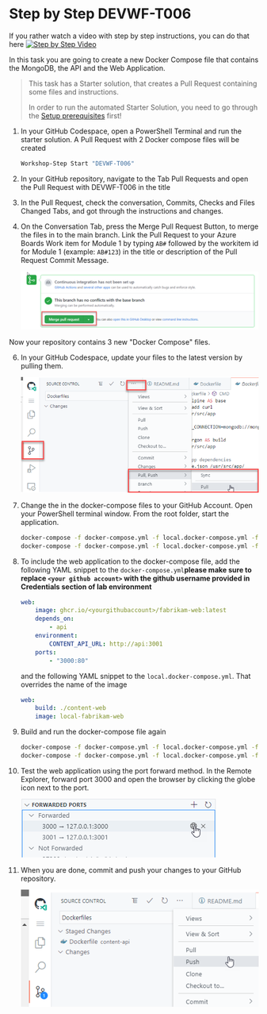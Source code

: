 # Step by Step DEVWF-T006

If you rather watch a video with step by step instructions, you can do that here
[![Step by Step Video](https://img.youtube.com/vi/ADth4SspHxE/0.jpg)](https://www.youtube.com/watch?v=ADth4SspHxE)

In this task you are going to create a new Docker Compose file that contains the MongoDB, the API and the Web Application.

>This task has a Starter solution, that creates a Pull Request containing some files and instructions. 
>
> In order to run the automated Starter Solution, you need to go through the [Setup prerequisites](/Challenges/Prerequisites/Readme.md) first!

1. In your GitHub Codespace, open a PowerShell Terminal and run the starter solution. A Pull Request with 2 Docker compose files will be created

    ```bash
    Workshop-Step Start "DEVWF-T006"
    ```

2. In your GitHub repository, navigate to the Tab Pull Requests and open the Pull Request with DEVWF-T006 in the title

3. In the Pull Request, check the conversation, Commits, Checks and Files Changed Tabs, and got through the instructions and changes.

4. On the Conversation Tab, press the Merge Pull Request Button, to merge the files in to the main branch. Link the Pull Request to your Azure Boards Work item for Module 1 by typing `AB#` followed by the workitem id for Module 1 (example: `AB#123`) in the title or description of the Pull Request Commit Message. 

    ![Shows the button for merging a Pull Request in GitHub](https://raw.githubusercontent.com/CloudLabsAI-Azure/AIW-DevOps/main/Assets/mergePullRequest.png)

Now your repository contains 3 new "Docker Compose" files.

6. In your GitHub Codespace, update your files to the latest version by pulling them.

    ![](https://raw.githubusercontent.com/CloudLabsAI-Azure/AIW-DevOps/main/Assets/2020-10-05-12-10-11.png)

7. Change the <yourgithubaccount> in the docker-compose files to your GitHub Account. Open your PowerShell terminal window. From the root folder, start the application.

    ```bash
    docker-compose -f docker-compose.yml -f local.docker-compose.yml -f docker-compose.init.yml build
    docker-compose -f docker-compose.yml -f local.docker-compose.yml -f docker-compose.init.yml up
    ```

8. To include the web application to the docker-compose file, add the following YAML snippet to the `docker-compose.yml`**please make sure to replace ``<your github account>`` with the github username provided in Credentials section of lab environment**

    ```YAML
    web:
        image: ghcr.io/<yourgithubaccount>/fabrikam-web:latest
        depends_on:
            - api
        environment:
            CONTENT_API_URL: http://api:3001
        ports:
            - "3000:80"       
    ```

   and the following YAML snippet to the `local.docker-compose.yml`. That overrides the name of the image

    ```YAML
    web:
        build: ./content-web
        image: local-fabrikam-web
    ```

9. Build and run the docker-compose file again 

    ```bash
    docker-compose -f docker-compose.yml -f local.docker-compose.yml -f docker-compose.init.yml build
    docker-compose -f docker-compose.yml -f local.docker-compose.yml -f docker-compose.init.yml up
    ```

10. Test the web application using the port forward method. In the Remote Explorer, forward port 3000 and open the browser by clicking the globe icon next to the port. 

    ![](https://raw.githubusercontent.com/CloudLabsAI-Azure/AIW-DevOps/main/Assets/OpenBrowser.png)

11. When you are done, commit and push your changes to your GitHub repository.

    ![](https://raw.githubusercontent.com/CloudLabsAI-Azure/AIW-DevOps/main/Assets/commitandpush.png)


